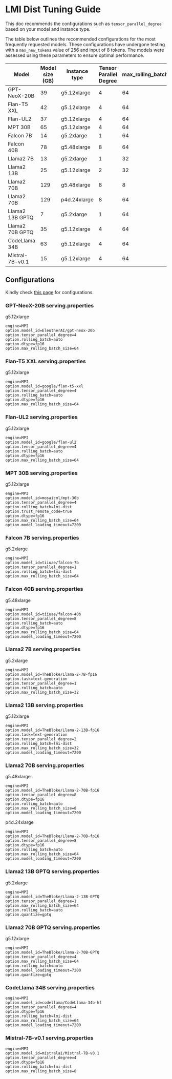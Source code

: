# LMI Dist Tuning Guide


This doc recommends the configurations such as `tensor_parallel_degree` based on your model and instance type.

The table below outlines the recommended configurations for the most frequently requested models. These configurations have undergone testing with a `max_new_tokens` value of 256 and input of 8 tokens. The models were assessed using these parameters to ensure optimal performance.

|Model	|Model size (GB)	|Instance type	|Tensor Parallel Degree	|max_rolling_batch_size	|
|---	|---	|---	|---	|---	|
|GPT-NeoX-20B	|39	|g5.12xlarge	|4	|64	|
|Flan-T5 XXL	|42	|g5.12xlarge	|4	|64	|
|Flan-UL2	|37	|g5.12xlarge	|4	|64	|
|MPT 30B	|65	|g5.12xlarge	|4	|64	|
|Falcon 7B	|14	|g5.2xlarge	|1	|64	|
|Falcon 40B	|78	|g5.48xlarge	|8	|64	|
|Llama2 7B	|13	|g5.2xlarge	|1	|32	|
|Llama2 13B	|25	|g5.12xlarge	|2	|32	|
|Llama2 70B	|129	|g5.48xlarge	|8	|8	|
|Llama2 70B	|129	|p4d.24xlarge	|8	|64	|
|Llama2 13B GPTQ	|7	|g5.2xlarge	|1	|64	|
|Llama2 70B GPTQ	|35	|g5.12xlarge	|4	|64	|
|CodeLlama 34B	|63	|g5.12xlarge	|4	|64	|
|Mistral-7B-v0.1	|15	|g5.12xlarge	|4	|64	|

## Configurations

Kindly check [this page](http://../configurations_large_model_inference_containers.md) for configurations.

### GPT-NeoX-20B serving.properties

g5.12xlarge

```
engine=MPI
option.model_id=EleutherAI/gpt-neox-20b
option.tensor_parallel_degree=4
option.rolling_batch=auto
option.dtype=fp16
option.max_rolling_batch_size=64
```

### Flan-T5 XXL serving.properties

g5.12xlarge

```
engine=MPI
option.model_id=google/flan-t5-xxl
option.tensor_parallel_degree=4
option.rolling_batch=auto
option.dtype=fp16
option.max_rolling_batch_size=64
```

### Flan-UL2 serving.properties

g5.12xlarge

```
engine=MPI
option.model_id=google/flan-ul2
option.tensor_parallel_degree=4
option.rolling_batch=auto
option.dtype=fp16
option.max_rolling_batch_size=64
```

### MPT 30B serving.properties

g5.12xlarge

```
engine=MPI
option.model_id=mosaicml/mpt-30b
option.tensor_parallel_degree=4
option.rolling_batch=lmi-dist
option.trust_remote_code=true
option.dtype=fp16
option.max_rolling_batch_size=64
option.model_loading_timeout=7200
```

### Falcon 7B serving.properties

g5.2xlarge

```
engine=MPI
option.model_id=tiiuae/falcon-7b
option.tensor_parallel_degree=1
option.rolling_batch=lmi-dist
option.max_rolling_batch_size=64
```

### Falcon 40B serving.properties

g5.48xlarge

```
engine=MPI
option.model_id=tiiuae/falcon-40b
option.tensor_parallel_degree=8
option.rolling_batch=auto
option.dtype=fp16
option.max_rolling_batch_size=64
option.model_loading_timeout=7200
```

### Llama2 7B serving.properties

g5.2xlarge

```
engine=MPI
option.model_id=TheBloke/Llama-2-7B-fp16
option.task=text-generation
option.tensor_parallel_degree=1
option.rolling_batch=auto
option.max_rolling_batch_size=32
```

### Llama2 13B serving.properties

g5.12xlarge

```
engine=MPI
option.model_id=TheBloke/Llama-2-13B-fp16
option.task=text-generation
option.tensor_parallel_degree=2
option.rolling_batch=lmi-dist
option.max_rolling_batch_size=32
option.model_loading_timeout=7200
```

### Llama2 70B serving.properties

g5.48xlarge

```
engine=MPI
option.model_id=TheBloke/Llama-2-70B-fp16
option.tensor_parallel_degree=8
option.dtype=fp16
option.rolling_batch=auto
option.max_rolling_batch_size=8
option.model_loading_timeout=7200
```

p4d.24xlarge

```
engine=MPI
option.model_id=TheBloke/Llama-2-70B-fp16
option.tensor_parallel_degree=8
option.dtype=fp16
option.rolling_batch=auto
option.max_rolling_batch_size=64
option.model_loading_timeout=7200
```

### Llama2 13B GPTQ serving.properties

g5.2xlarge

```
engine=MPI
option.model_id=TheBloke/Llama-2-13B-GPTQ
option.tensor_parallel_degree=1
option.max_rolling_batch_size=64
option.rolling_batch=auto
option.quantize=gptq
```

### Llama2 70B GPTQ serving.properties

g5.12xlarge

```
engine=MPI
option.model_id=TheBloke/Llama-2-70B-GPTQ
option.tensor_parallel_degree=4
option.max_rolling_batch_size=64
option.rolling_batch=auto
option.model_loading_timeout=7200
option.quantize=gptq
```

### CodeLlama 34B serving.properties

```
engine=MPI
option.model_id=codellama/CodeLlama-34b-hf
option.tensor_parallel_degree=4
option.dtype=fp16
option.rolling_batch=lmi-dist
option.max_rolling_batch_size=64
option.model_loading_timeout=7200
```

### Mistral-7B-v0.1 serving.properties

```
engine=MPI
option.model_id=mistralai/Mistral-7B-v0.1
option.tensor_parallel_degree=4
option.dtype=fp16
option.rolling_batch=lmi-dist
option.max_rolling_batch_size=8
```
